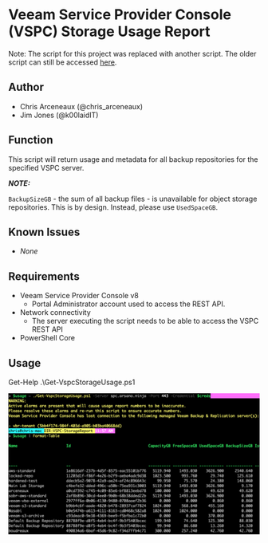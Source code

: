 # Veeam Service Provider Console (VSPC) Storage Usage Report

Note: The script for this project was replaced with another script. The older script can still be accessed [here](https://github.com/VeeamHub/powershell/blob/c45ffa2f7b08231d8e523a22af22cac57bb89301/VSPC-StorageReport/vspcStorageReport.ps1).

## Author

* Chris Arceneaux (@chris_arceneaux)
* Jim Jones (@k00laidIT)

## Function

This script will return usage and metadata for all backup repositories for the specified VSPC server.

***NOTE:***

`BackupSizeGB` - the sum of all backup files - is unavailable for object storage repositories. This is by design. Instead, please use `UsedSpaceGB`.

## Known Issues

* *None*

## Requirements

* Veeam Service Provider Console v8
  * Portal Administrator account used to access the REST API.
* Network connectivity
  * The server executing the script needs to be able to access the VSPC REST API
* PowerShell Core

## Usage

Get-Help .\Get-VspcStorageUsage.ps1

![sample output](sample.png)
